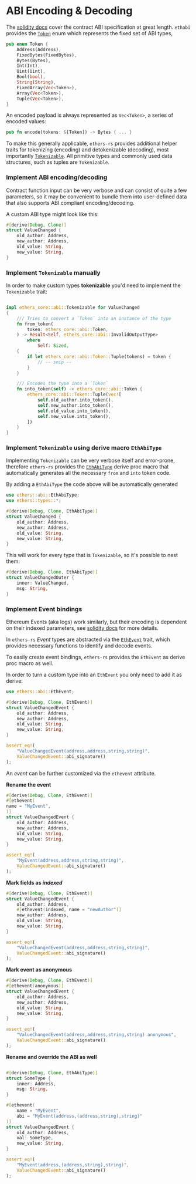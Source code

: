 # ABI Encoding & Decoding

The [solidity docs](https://docs.soliditylang.org/en/v0.8.9/abi-spec.html#abi) cover the contract ABI specification at
great length. `ethabi` provides the [`Token`](https://docs.rs/ethabi/15.0.0/ethabi/token/enum.Token.html) enum which
represents the fixed set of ABI types,

```rust
pub enum Token {
    Address(Address),
    FixedBytes(FixedBytes),
    Bytes(Bytes),
    Int(Int),
    Uint(Uint),
    Bool(bool),
    String(String),
    FixedArray(Vec<Token>),
    Array(Vec<Token>),
    Tuple(Vec<Token>),
}
```

An encoded payload is always represented as `Vec<Token>`, a series of encoded values:

```rust
pub fn encode(tokens: &[Token]) -> Bytes { ... }
```

To make this generally applicable, `ethers-rs` provides additional helper traits for tokenizing (encoding) and
detokenizable (decoding), most
importantly [`Tokenizable`](https://docs.rs/ethers-core/0.5.4/ethers_core/abi/trait.Tokenizable.html). All primitive
types and commonly used data structures, such as tuples are `Tokenizable`.

### Implement ABI encoding/decoding

Contract function input can be very verbose and can consist of quite a few parameters, so it may be convenient to bundle
them into user-defined data that also supports ABI compliant encoding/decoding.

A custom ABI type might look like this:

```rust
#[derive(Debug, Clone)]
struct ValueChanged {
    old_author: Address,
    new_author: Address,
    old_value: String,
    new_value: String,
}
```

### Implement `Tokenizable` manually

In order to make custom types __tokenizable__ you'd need to implement the `Tokenizable` trait:

```rust

impl ethers_core::abi::Tokenizable for ValueChanged
{
    /// Tries to convert a `Token` into an instance of the type 
    fn from_token(
        token: ethers_core::abi::Token,
    ) -> Result<Self, ethers_core::abi::InvalidOutputType>
        where
            Self: Sized,
    {
        if let ethers_core::abi::Token::Tuple(tokens) = token {
            // -- snip --
        }
    }

    /// Encodes the type into a `Token`
    fn into_token(self) -> ethers_core::abi::Token {
        ethers_core::abi::Token::Tuple(vec![
            self.old_author.into_token(),
            self.new_author.into_token(),
            self.old_value.into_token(),
            self.new_value.into_token(),
        ])
    }
}
```

### Implement `Tokenizable` using derive macro `EthAbiType`

Implementing `Tokenizable` can be very verbose itself and error-prone, therefore `ethers-rs` provides
the [`EthAbiType`](https://docs.rs/ethers-contract/0.5.3/ethers_contract/derive.EthAbiType.html) derive proc macro that
automatically generates all the necessary `from` and `into` token code.

By adding a `EthAbiType` the code above will be automatically generated

```rust
use ethers::abi::EthAbiType;
use ethers::types::*;

#[derive(Debug, Clone, EthAbiType)]
struct ValueChanged {
    old_author: Address,
    new_author: Address,
    old_value: String,
    new_value: String,
}
```

This will work for every type that is `Tokenizable`, so it's possible to nest them:

```rust
#[derive(Debug, Clone, EthAbiType)]
struct ValueChangedOuter {
    inner: ValueChanged,
    msg: String,
}
```

### Implement Event bindings

Ethereum Events (aka logs) work similarly, but their encoding is dependent on their indexed parameters,
see [solidity docs](https://docs.soliditylang.org/en/v0.8.9/abi-spec.html#events) for more details.

In `ethers-rs` _Event_ types are abstracted via
the [`EthEvent`](https://docs.rs/ethers-contract/0.5.3/ethers_contract/trait.EthEvent.html) trait, which provides
necessary functions to identify and decode events.

To easily create event bindings, `ethers-rs` provides the `EthEvent` as derive proc macro as well.

In order to turn a custom type into an `EthEvent` you only need to add it as derive:

```rust
use ethers::abi::EthEvent;

#[derive(Debug, Clone, EthEvent)]
struct ValueChangedEvent {
    old_author: Address,
    new_author: Address,
    old_value: String,
    new_value: String,
}

assert_eq!(
    "ValueChangedEvent(address,address,string,string)",
    ValueChangedEvent::abi_signature()
);
```

An _event_ can be further customized via the `ethevent` attribute.

__Rename the event__

```rust
#[derive(Debug, Clone, EthEvent)]
#[ethevent(
name = "MyEvent",
)]
struct ValueChangedEvent {
    old_author: Address,
    new_author: Address,
    old_value: String,
    new_value: String,
}

assert_eq!(
    "MyEvent(address,address,string,string)",
    ValueChangedEvent::abi_signature()
);
```

__Mark fields as _indexed___

```rust
#[derive(Debug, Clone, EthEvent)]
struct ValueChangedEvent {
    old_author: Address,
    #[ethevent(indexed, name = "newAuthor")]
    new_author: Address,
    old_value: String,
    new_value: String,
}

assert_eq!(
    "ValueChangedEvent(address,address,string,string)",
    ValueChangedEvent::abi_signature()
);
```

__Mark event as anonymous__

```rust
#[derive(Debug, Clone, EthEvent)]
#[ethevent(anonymous)]
struct ValueChangedEvent {
    old_author: Address,
    new_author: Address,
    old_value: String,
    new_value: String,
}

assert_eq!(
    "ValueChangedEvent(address,address,string,string) anonymous",
    ValueChangedEvent::abi_signature()
);
```

__Rename and override the ABI as well__

```rust

#[derive(Debug, Clone, EthAbiType)]
struct SomeType {
    inner: Address,
    msg: String,
}

#[ethevent(
    name = "MyEvent",
    abi = "MyEvent(address,(address,string),string)"
)]
struct ValueChangedEvent {
    old_author: Address,
    val: SomeType,
    new_value: String,
}

assert_eq!(
    "MyEvent(address,(address,string),string)",
    ValueChangedEvent::abi_signature()
);

```

